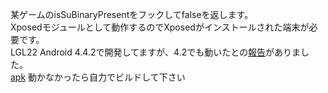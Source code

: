 某ゲームのisSuBinaryPresentをフックしてfalseを返します。<br>
Xposedモジュールとして動作するのでXposedがインストールされた端末が必要です。<br>
LGL22 Android 4.4.2で開発してますが、4.2でも動いたとの[報告](https://twitter.com/lindwurm/status/491737170063806466)がありました。<br>
[apk](https://github.com/misodengaku/LoveLiveSIFPatcher/blob/master/patcher/patcher.apk?raw=true) 動かなかったら自力でビルドして下さい
